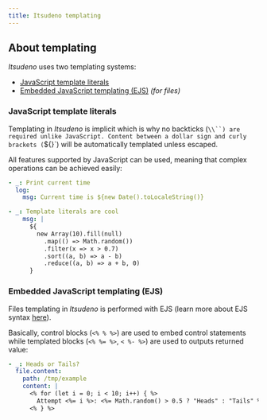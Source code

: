 ```yaml
---
title: Itsudeno templating
---
```


## About templating

*Itsudeno* uses two templating systems:
- [JavaScript template literals](https://developer.mozilla.org/en-US/docs/Web/JavaScript/Reference/Template_literals)
- [Embedded JavaScript templating (EJS)](https://ejs.co/) *(for files)*

### JavaScript template literals

Templating in *Itsudeno* is implicit which is why no backticks (`\\``) are required unlike JavaScript.
Content between a dollar sign and curly brackets (`${}`) will be automatically templated unless escaped.

All features supported by JavaScript can be used, meaning that complex operations can be achieved easily:
```yml
- _: Print current time
  log:
    msg: Current time is ${new Date().toLocaleString()}

- _: Template literals are cool
    msg: |
      ${
        new Array(10).fill(null)
          .map(() => Math.random())
          .filter(x => x > 0.7)
          .sort((a, b) => a - b)
          .reduce((a, b) => a + b, 0)
      }
```

### Embedded JavaScript templating (EJS)

Files templating in *Itsudeno* is performed with EJS (learn more about EJS syntax [here](https://ejs.co/)).

Basically, control blocks (`<% % %>`) are used to embed control statements while templated blocks (`<% %= %>`, `< %- %>`) are used to outputs returned value:

```yml
- _: Heads or Tails?
  file.content:
    path: /tmp/example
    content: |
      <% for (let i = 0; i < 10; i++) { %>
        Attempt <%= i %>: <%= Math.random() > 0.5 ? "Heads" : "Tails" %>
      <% } %>
```